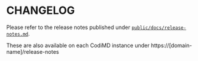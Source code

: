 # CHANGELOG

Please refer to the release notes published under 
[`public/docs/release-notes.md`](public/docs/release-notes.md).

These are also available on each CodiMD instance under
https://[domain-name]/release-notes

